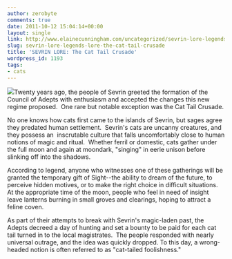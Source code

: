 ```yaml
---
author: zerobyte
comments: true
date: 2011-10-12 15:04:14+00:00
layout: single
link: http://www.elainecunningham.com/uncategorized/sevrin-lore-legends-lore-the-cat-tail-crusade/
slug: sevrin-lore-legends-lore-the-cat-tail-crusade
title: 'SEVRIN LORE: The Cat Tail Crusade'
wordpress_id: 1193
tags:
- cats
---
```


[![](http://www.elainecunningham.com/wp-content/uploads/2011/10/wc100-300x211.jpg)](http://www.elainecunningham.com/wp-content/uploads/2011/10/wc100.jpg)Twenty years ago, the people of Sevrin greeted the formation of the Council of Adepts with enthusiasm and accepted the changes this new regime proposed.  One rare but notable exception was the Cat Tail Crusade.

No one knows how cats first came to the islands of Sevrin, but sages agree they predated human settlement.  Sevrin's cats are uncanny creatures, and they possess an  inscrutable culture that falls uncomfortably close to human notions of magic and ritual.  Whether ferril or domestic, cats gather under the full moon and again at moondark, "singing" in eerie unison before slinking off into the shadows.

According to legend, anyone who witnesses one of these gatherings will be granted the temporary gift of Sight--the ability to dream of the future, to perceive hidden motives, or to make the right choice in difficult situations. At the appropriate time of the moon, people who feel in need of insight leave lanterns burning in small groves and clearings, hoping to attract a feline coven.

As part of their attempts to break with Sevrin's magic-laden past, the Adepts decreed a day of hunting and set a bounty to be paid for each cat tail turned in to the local magistrates.  The people responded with nearly universal outrage, and the idea was quickly dropped. To this day, a wrong-headed notion is often referred to as "cat-tailed foolishness."
